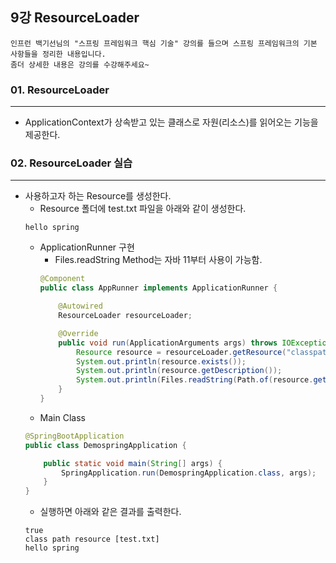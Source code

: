 ## 9강 ResourceLoader

```
인프런 백기선님의 "스프링 프레임워크 핵심 기술" 강의를 들으며 스프링 프레임워크의 기본 사항들을 정리한 내용입니다.
좀더 상세한 내용은 강의를 수강해주세요~
```
### 01. ResourceLoader
---
- ApplicationContext가 상속받고 있는 클래스로 자원(리소스)를 읽어오는 기능을 제공한다.

### 02. ResourceLoader 실습
---
- 사용하고자 하는 Resource를 생성한다.
    - Resource 폴더에 test.txt 파일을 아래와 같이 생성한다.
    ```
    hello spring
    ```
    - ApplicationRunner 구현
        - Files.readString Method는 자바 11부터 사용이 가능함.
        ```java
        @Component
        public class AppRunner implements ApplicationRunner {

            @Autowired
            ResourceLoader resourceLoader;

            @Override
            public void run(ApplicationArguments args) throws IOException {
                Resource resource = resourceLoader.getResource("classpath:test.txt");
                System.out.println(resource.exists());
                System.out.println(resource.getDescription());
                System.out.println(Files.readString(Path.of(resource.getURI())));
            }
        }
        ```
    - Main Class
    ```java
    @SpringBootApplication
    public class DemospringApplication {

        public static void main(String[] args) {
            SpringApplication.run(DemospringApplication.class, args);
        }
    }
    ```
    - 실행하면 아래와 같은 결과를 출력한다.
    ```
    true
    class path resource [test.txt]
    hello spring
    ```
